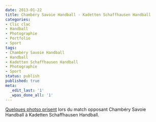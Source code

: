 ```yaml
---
date: 2013-01-22
title: Chambéry Savoie Handball - Kadetten Schaffhausen Handball
categories:
- Clic clac
- Handball
- Photographie
- Portfolio
- Sport
tags:
- Chambéry Savoie Handball
- Handball
- Kadetten Schaffhausen Handball
- Photographie
- Sport
status: publish
published: true
meta:
  _edit_last: '1'
  _wpas_done_all: '1'
---
```

[Quelques photso prisent](https://www.flickr.com/photos/alienlebarge/sets/72157633024572568/) lors du match opposant Chambéry Savoie Handball à Kadetten Schaffhausen Handball.
